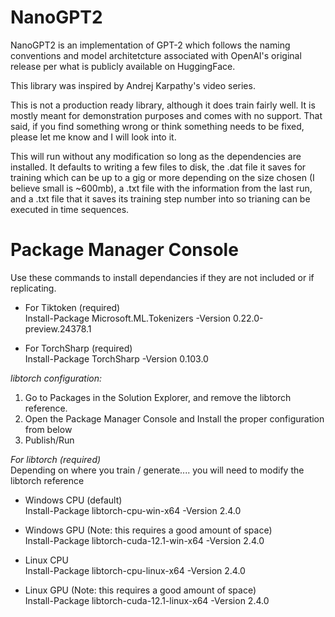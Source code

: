 # NanoGPT2

NanoGPT2 is an implementation of GPT-2 which follows the naming conventions and model architetcture associated with OpenAI's original release per what is publicly available on HuggingFace.

This library was inspired by Andrej Karpathy's video series.

This is not a production ready library, although it does train fairly well. It is mostly meant for demonstration purposes and comes with no support. That said, if you find something wrong or think something needs to be fixed, please let me know and I will look into it.

This will run without any modification so long as the dependencies are installed. It defaults to writing a few files to disk, the .dat file it saves for training which can be up to a gig or more depending on the size chosen (I believe small is ~600mb), a .txt file with the information from the last run, and a .txt file that it saves its training step number into so trianing can be executed in time sequences.

# Package Manager Console  

Use these commands to install dependancies if they are not included or if replicating.

 - For Tiktoken (required)  
   Install-Package Microsoft.ML.Tokenizers -Version 0.22.0-preview.24378.1

- For TorchSharp (required)  
   Install-Package TorchSharp -Version 0.103.0

*libtorch configuration:*  
1. Go to Packages in the Solution Explorer, and remove the libtorch reference.
2. Open the Package Manager Console and Install the proper configuration from below
3. Publish/Run


*For libtorch (required)*    
Depending on where you train / generate.... you will need to modify the libtorch reference  

- Windows CPU (default)  
Install-Package libtorch-cpu-win-x64 -Version 2.4.0

- Windows GPU (Note: this requires a good amount of space)  
Install-Package libtorch-cuda-12.1-win-x64 -Version 2.4.0

- Linux CPU  
Install-Package libtorch-cpu-linux-x64 -Version 2.4.0

- Linux GPU (Note: this requires a good amount of space)  
Install-Package libtorch-cuda-12.1-linux-x64 -Version 2.4.0
